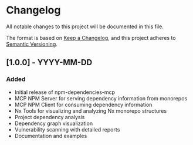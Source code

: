 # Changelog

All notable changes to this project will be documented in this file.

The format is based on [Keep a Changelog](https://keepachangelog.com/en/1.0.0/),
and this project adheres to [Semantic Versioning](https://semver.org/spec/v2.0.0.html).

## [1.0.0] - YYYY-MM-DD

### Added
- Initial release of npm-dependencies-mcp
- MCP NPM Server for serving dependency information from monorepos
- MCP NPM Client for consuming dependency information
- Nx Tools for visualizing and analyzing Nx monorepo structures
- Project dependency analysis
- Dependency graph visualization
- Vulnerability scanning with detailed reports
- Documentation and examples 